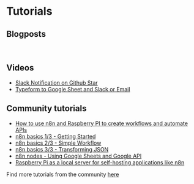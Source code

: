 # Tutorials

## Blogposts

<br>

<BlogCard :items="items" />

## Videos

- [Slack Notification on Github Star](https://www.youtube.com/watch?v=3w7xIMKLVAg)
- [Typeform to Google Sheet and Slack or Email](https://www.youtube.com/watch?v=rn3-d4IiW44)


## Community tutorials

- [How to use n8n and Raspberry PI to create workflows and automate APIs](https://peppe8o.com/how-to-use-n8n-and-raspberry-pi-to-create-workflows-and-automate-apis/)
- [n8n basics 1/3 - Getting Started](https://www.youtube.com/watch?v=JIaxjH2CyFc)
- [n8n basics 2/3 - Simple Workflow](https://www.youtube.com/watch?v=ovlxledZfM4)
- [n8n basics 3/3 - Transforming JSON](https://www.youtube.com/watch?v=wGAEAcfwV8w)
- [n8n nodes - Using Google Sheets and Google API](https://www.youtube.com/watch?v=KFqx8OmkqVE)
- [Raspberry Pi as a local server for self-hosting applications like n8n](https://cri.dev/posts/2020-09-12-Raspberry-Pi-as-a-local-server-for-self-hosting-applications/)

Find more tutorials from the community [here](https://n8n.notion.site/Created-by-Community-45bd1aa8d77845c2af4ea7c44bdf46e7)

<script>
export default {
  data () {
	  return {
		  items: []
	  }
  },
  beforeMount() {
	fetch('https://n8n.io/blog/ghost/api/v3/content/posts/?key=416a0c50506dfc7b58227219fd&include=authors&filter=tag:tutorial&limit=all')
	.then(response => response.json())
	.then(res => {
		this.$data.items = res.posts
	})
	.catch(error => {
		console.log(error);
	})
  }
}
</script>